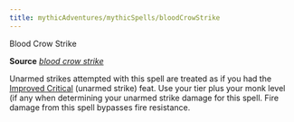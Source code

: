 ```yaml
---
title: mythicAdventures/mythicSpells/bloodCrowStrike
---
```

Blood Crow Strike

**Source** [_blood crow strike_](ultimateMagic/spell_dir/bloodCrowStrike#_blood-crow-strike)

Unarmed strikes attempted with this spell are treated as if you had the [Improved Critical](feats#_improved-critical) (unarmed strike) feat. Use your tier plus your monk level (if any when determining your unarmed strike damage for this spell. Fire damage from this spell bypasses fire resistance.

